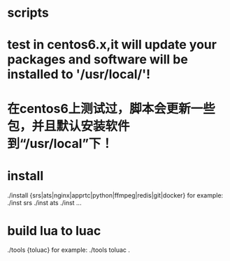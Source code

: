 # scripts
# test in centos6.x,it will update your packages and software will be installed to '/usr/local/'!
# 在centos6上测试过，脚本会更新一些包，并且默认安装软件到“/usr/local”下！

# install
./install {srs|ats|nginx|apprtc|python|ffmpeg|redis|git|docker}
for example:
./inst srs
./inst ats
./inst ...

# build lua to luac
./tools {toluac}
for example:
./tools toluac .
